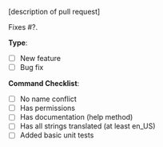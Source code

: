 [description of pull request]

Fixes #?.

**Type**:
- [ ] New feature
- [ ] Bug fix

**Command Checklist**:
- [ ] No name conflict
- [ ] Has permissions
- [ ] Has documentation (help method)
- [ ] Has all strings translated (at least en_US)
- [ ] Added basic unit tests
